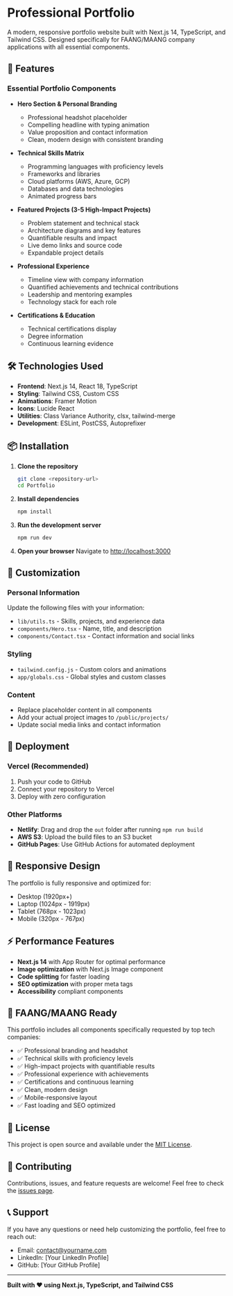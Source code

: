 # Professional Portfolio

A modern, responsive portfolio website built with Next.js 14, TypeScript, and Tailwind CSS. Designed specifically for FAANG/MAANG company applications with all essential components.

## 🚀 Features

### Essential Portfolio Components
- **Hero Section & Personal Branding**
  - Professional headshot placeholder
  - Compelling headline with typing animation
  - Value proposition and contact information
  - Clean, modern design with consistent branding

- **Technical Skills Matrix**
  - Programming languages with proficiency levels
  - Frameworks and libraries
  - Cloud platforms (AWS, Azure, GCP)
  - Databases and data technologies
  - Animated progress bars

- **Featured Projects (3-5 High-Impact Projects)**
  - Problem statement and technical stack
  - Architecture diagrams and key features
  - Quantifiable results and impact
  - Live demo links and source code
  - Expandable project details

- **Professional Experience**
  - Timeline view with company information
  - Quantified achievements and technical contributions
  - Leadership and mentoring examples
  - Technology stack for each role

- **Certifications & Education**
  - Technical certifications display
  - Degree information
  - Continuous learning evidence

## 🛠️ Technologies Used

- **Frontend**: Next.js 14, React 18, TypeScript
- **Styling**: Tailwind CSS, Custom CSS
- **Animations**: Framer Motion
- **Icons**: Lucide React
- **Utilities**: Class Variance Authority, clsx, tailwind-merge
- **Development**: ESLint, PostCSS, Autoprefixer

## 📦 Installation

1. **Clone the repository**
   ```bash
   git clone <repository-url>
   cd Portfolio
   ```

2. **Install dependencies**
   ```bash
   npm install
   ```

3. **Run the development server**
   ```bash
   npm run dev
   ```

4. **Open your browser**
   Navigate to [http://localhost:3000](http://localhost:3000)

## 🎨 Customization

### Personal Information
Update the following files with your information:
- `lib/utils.ts` - Skills, projects, and experience data
- `components/Hero.tsx` - Name, title, and description
- `components/Contact.tsx` - Contact information and social links

### Styling
- `tailwind.config.js` - Custom colors and animations
- `app/globals.css` - Global styles and custom classes

### Content
- Replace placeholder content in all components
- Add your actual project images to `/public/projects/`
- Update social media links and contact information

## 🚀 Deployment

### Vercel (Recommended)
1. Push your code to GitHub
2. Connect your repository to Vercel
3. Deploy with zero configuration

### Other Platforms
- **Netlify**: Drag and drop the `out` folder after running `npm run build`
- **AWS S3**: Upload the build files to an S3 bucket
- **GitHub Pages**: Use GitHub Actions for automated deployment

## 📱 Responsive Design

The portfolio is fully responsive and optimized for:
- Desktop (1920px+)
- Laptop (1024px - 1919px)
- Tablet (768px - 1023px)
- Mobile (320px - 767px)

## ⚡ Performance Features

- **Next.js 14** with App Router for optimal performance
- **Image optimization** with Next.js Image component
- **Code splitting** for faster loading
- **SEO optimization** with proper meta tags
- **Accessibility** compliant components

## 🎯 FAANG/MAANG Ready

This portfolio includes all components specifically requested by top tech companies:
- ✅ Professional branding and headshot
- ✅ Technical skills with proficiency levels
- ✅ High-impact projects with quantifiable results
- ✅ Professional experience with achievements
- ✅ Certifications and continuous learning
- ✅ Clean, modern design
- ✅ Mobile-responsive layout
- ✅ Fast loading and SEO optimized

## 📄 License

This project is open source and available under the [MIT License](LICENSE).

## 🤝 Contributing

Contributions, issues, and feature requests are welcome! Feel free to check the [issues page](issues).

## 📞 Support

If you have any questions or need help customizing the portfolio, feel free to reach out:
- Email: contact@yourname.com
- LinkedIn: [Your LinkedIn Profile]
- GitHub: [Your GitHub Profile]

---

**Built with ❤️ using Next.js, TypeScript, and Tailwind CSS**